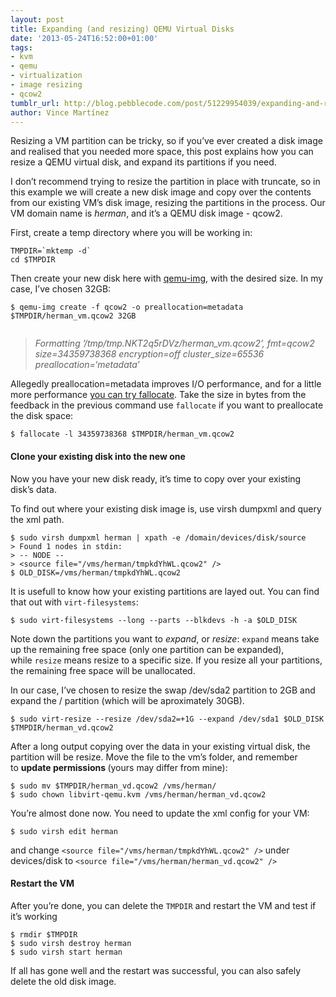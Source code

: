 ```yaml
---
layout: post
title: Expanding (and resizing) QEMU Virtual Disks
date: '2013-05-24T16:52:00+01:00'
tags:
- kvm
- qemu
- virtualization
- image resizing
- qcow2
tumblr_url: http://blog.pebblecode.com/post/51229954039/expanding-and-resizing-qemu-virtual-disks
author: Vince Martínez
---
```

<p>Resizing a VM partition can be tricky, so if you&rsquo;ve ever created a disk image and realised that you needed more space, this post explains how you can resize a QEMU virtual disk, and expand its partitions if you need.</p>
<p>I don&rsquo;t recommend trying to resize the partition in place with truncate, so in this example we will create a new disk image and copy over the contents from our existing VM&rsquo;s disk image, resizing the partitions in the process. Our VM domain name is <em>herman</em>, and it&rsquo;s a QEMU disk image - qcow2. </p>
<p>First, create a temp directory where you will be working in:</p>
<pre><code>TMPDIR=`mktemp -d`
cd $TMPDIR
</code></pre>
<p>Then create your new disk here with <a href="http://linux.die.net/man/1/qemu-img">qemu-img</a>, with the desired size. In my case, I&rsquo;ve chosen 32GB:</p>
<pre><code>$ qemu-img create -f qcow2 -o preallocation=metadata $TMPDIR/herman_vm.qcow2 32GB<br/><br/></code></pre>
<blockquote>
<p><em>Formatting &rsquo;/tmp/tmp.NKT2q5rDVz/herman_vm.qcow2&rsquo;, fmt=qcow2 size=34359738368 encryption=off cluster_size=65536 preallocation=&lsquo;metadata&rsquo;</em></p>
</blockquote>
<p>Allegedly <span>preallocation=metadata</span><span> improves I/O performance, and for a little more performance <a href="http://kashyapc.wordpress.com/2011/12/02/little-more-disk-io-perf-improvement-with-fallocateing-a-qcow2-disk/" title="Little more disk I/O perf. improvement with ‘fallocate’ing a qcow2 disk">you can try fallocate</a>. </span><span>Take the size in bytes from the feedback in the previous command </span><span>use </span><code>fallocate</code><span> if you want to preallocate the disk space:</span></p>
<pre><code>$ fallocate -l 34359738368 $TMPDIR/herman_vm.qcow2</code></pre>
<h4>Clone your existing disk into the new one</h4>
<p><span>Now you have your new disk ready, it&rsquo;s time to copy over your existing disk&rsquo;s data.</span></p>
<p><span>To find out where your existing disk image is, use virsh dumpxml and query the xml path.</span></p>
<pre><code>$ sudo virsh dumpxml herman | xpath -e /domain/devices/disk/source
&gt; Found 1 nodes in stdin:
&gt; -- NODE --
&gt; &lt;source file="/vms/herman/tmpkdYhWL.qcow2" /&gt;
$ OLD_DISK=/vms/herman/tmpkdYhWL.qcow2    
</code></pre>
<p>It is usefull to know how your existing partitions are layed out. You can find that out with <code>virt-filesystems</code>:</p>
<pre><code>$ sudo virt-filesystems --long --parts --blkdevs -h -a $OLD_DISK
</code></pre>
<p>Note down the partitions you want to <em>expand</em>, or <em>resize</em>: <code>expand</code> means take up the remaining free space (only one partition can be expanded), while <code>resize</code> means resize to a specific size. If you resize all your partitions, the remaining free space will be unallocated.</p>
<p>In our case, I&rsquo;ve chosen to resize the swap /dev/sda2 partition to 2GB and expand the / partition (which will be aproximately 30GB).</p>
<pre><code>$ sudo virt-resize --resize /dev/sda2=+1G --expand /dev/sda1 $OLD_DISK $TMPDIR/herman_vd.qcow2
</code></pre>
<p>After a long output copying over the data in your existing virtual disk, the partition will be resize. Move the file to the vm&rsquo;s folder, and remember to <strong>update permissions </strong><span>(yours may differ from mine)</span><span>:</span></p>
<pre><code>$ sudo mv $TMPDIR/herman_vd.qcow2 /vms/herman/
$ sudo chown libvirt-qemu.kvm /vms/herman/herman_vd.qcow2
</code></pre>
<p><span>You&rsquo;re almost done now. You need to update the xml config for your VM:</span></p>
<pre><code>$ sudo virsh edit herman</code></pre>
<p>and change <code>&lt;source file="/vms/herman/tmpkdYhWL.qcow2" /&gt;</code> under devices/disk to <code>&lt;source file="/vms/herman/herman_vd.qcow2" /&gt;</code></p>
<h4>Restart the VM</h4>
<p>After you&rsquo;re done, you can delete the <code>TMPDIR</code> and restart the VM and test if it&rsquo;s working</p>
<pre><code>$ rmdir $TMPDIR
$ sudo virsh destroy herman
$ sudo virsh start herman
</code></pre>
<p>If all has gone well and the restart was successful, you can also safely delete the old disk image.</p>
